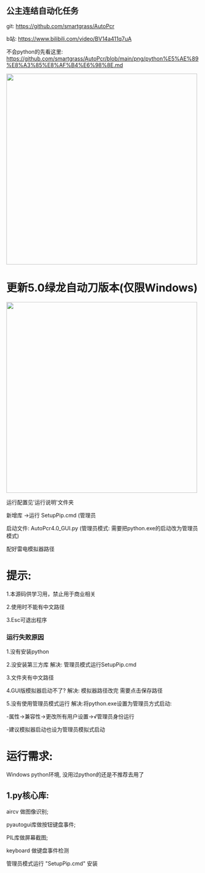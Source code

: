 ## 公主连结自动化任务 

git: https://github.com/smartgrass/AutoPcr

b站: https://www.bilibili.com/video/BV14a411q7uA

不会python的先看这里: https://github.com/smartgrass/AutoPcr/blob/main/png/python%E5%AE%89%E8%A3%85%E8%AF%B4%E6%98%8E.md

<img src="https://github.com/smartgrass/AutoPcr/blob/main/png/Top.png" width= "500"/>


# 更新5.0绿龙自动刀版本(仅限Windows) 

<img src="[https://github.com/smartgrass/AutoPcr/blob/main/png/GUIWindow.png](https://github.com/smartgrass/AutoPcr/blob/main/AutoPcr_py/%E6%89%A9%E5%B1%95%E5%8A%9F%E8%83%BD%E8%AF%B4%E6%98%8E/%E5%9C%B0%E4%B8%8B%E5%9F%8Eex2/%E5%9C%B0%E4%B8%8B%E5%9F%8E%E9%98%9F%E4%BC%8D%E9%85%8D%E7%BD%AE.png)" width= "500"/>

运行配置见'运行说明'文件夹

新增库 ->运行 SetupPip.cmd (管理员

启动文件: AutoPcr4.0_GUI.py (管理员模式: 需要把python.exe的启动改为管理员模式)

配好雷电模拟器路径

# 提示:

1.本源码供学习用，禁止用于商业相关

2.使用时不能有中文路径

3.Esc可退出程序

### 运行失败原因
1.没有安装python

2.没安装第三方库 解决: 管理员模式运行SetupPip.cmd

3.文件夹有中文路径

4.GUI版模拟器启动不了?  解决: 模拟器路径改完 需要点击保存路径

5.没有使用管理员模式运行 解决:将python.exe设置为管理员方式启动:

-属性->兼容性->更改所有用户设置->√管理员身份运行

-建议模拟器启动也设为管理员模拟式启动


# 运行需求:
Windows
python环境, 没用过python的还是不推荐去用了


## 1.py核心库:

 aircv 做图像识别;
 
 pyautogui库做按钮键盘事件;
 
 PIL库做屏幕截图;
 
 keyboard 做键盘事件检测
 
管理员模式运行 "SetupPip.cmd" 安装

